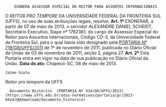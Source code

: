         EXONERA ASSESSOR ESPECIAL DO REITOR PARA ASSUNTOS INTERNACIONAIS  

 O REITOR *PRO TEMPORE*  DA UNIVERSIDADE FEDERAL DA FRONTEIRA SUL (UFFS), no uso de suas atribuições legais, resolve:   **Art. 1º**  EXONERAR, a partir de 07 de maio de 2013, o servidor ALEXANDRE DANIEL SCHEIDT, Secretário Executivo, Siape nº 1762361, do cargo de Assessor Especial do Reitor para Assuntos Internacionais, Código CD-3, da Universidade Federal da Fronteira Sul, para o qual havia sido designado pela [PORTARIA Nº 719/GR/UFFS/2011](https://www.uffs.edu.br/atos-normativos/portaria/gr/2011-0719) de 1º de novembro de 2011, publicada no Diário Oficial da União de 03 de novembro de 2011, seção 2, página 27.   **Art. 2º**  Esta Portaria entra em vigor na data de sua publicação no Diário Oficial da União.        **Data do ato:** Chapecó-SC, 08 de maio de 2013.   
 

    Jaime Giolo   
 Reitor pro tempore da UFFS 

      Documento Histórico  [PORTARIA Nº 424/GR/UFFS/2013](https://www.uffs.edu.br/atos-normativos/portaria/gr/2013-0424/@@download/documento_historico)     
      